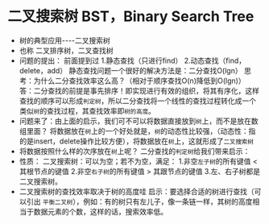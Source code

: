 二叉搜索树 BST，Binary Search Tree
======
- 树的典型应用----二叉搜索树
- 也称 二叉排序树，二叉查找树
- 问题的提出：
	前面提到过 1.静态查找（只进行find） 2.动态查找（find，delete，add）
	静态查找问题一个很好的解决方法是：二分查找O(lgn）
	思考：为什么二分查找效率这么高？（相对于顺序查找O(n)降低到O(lgn)）
	答：二分查找的前提是事先排序！即实现进行有效的组织，将其有序化，这样查找的顺序可以形成`判定树`，所以二分查找将一个线性的查找过程转化成一个类似`树`的查找过程，其查找效率即`树的高度`。
- 问题来了：由上面的启示，我们可不可以将数据直接放到`树`上，而不是放在数组里面？
将数据放在`树`上的一个好处就是，`树`的动态性比较强，（动态性：指的是insert，delete操作比较方便），将数据放在`树`上，这就形成了`二叉搜索树`
- 将数据按照什么样的次序放在`树`上呢？
二分查找的`判定树`给我们带来启示：
- 性质：
二叉搜索树：可以为空；若不为空，满足：
1.非空`左子树`的所有键值 < 其根节点的键值
2.非空`右子树`的所有键值 > 其跟节点的键值
3.左、右子树都是二叉搜索树。
- 二叉搜索树的查找效率取决于树的高度哇
启示：要选择合适的树进行查找（可以引出 `平衡二叉树`），例如：有的树只有左儿子，像一条链一样，其树的高度相当于数据元素的个数，这样的话，搜索效率低。